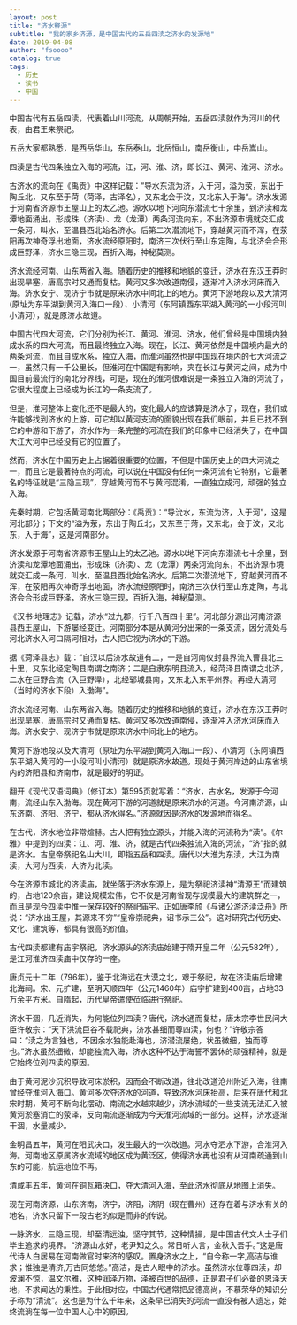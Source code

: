 ```yaml
---
layout: post
title: "济水释源"
subtitle: "我的家乡济源，是中国古代的五岳四渎之济水的发源地"
date: 2019-04-08 
author: "fsoooo"
catalog: true
tags:
  - 历史
  - 读书
  - 中国
---
```


中国古代有五岳四渎，代表着山川河流，从周朝开始，五岳四渎就作为河川的代表，由君王来祭祀。

五岳大家都熟悉，是西岳华山，东岳泰山，北岳恒山，南岳衡山，中岳嵩山。

四渎是古代四条独立入海的河流，江，河、淮、济，即长江、黄河、淮河、济水。

古济水的流向在《禹贡》中这样记载：“导水东流为济，入于河，溢为荥，东出于陶丘北，又东至于菏（菏泽，古泽名），又东北会于汶，又北东入于海“。济水发源于河南省济源市王屋山上的太乙池。源水以地下河向东潜流七十余里，到济渎和龙潭地面涌出，形成珠（济渎）、龙（龙潭）两条河流向东，不出济源市境就交汇成一条河，叫水，至温县西北始名济水。后第二次潜流地下，穿越黄河而不浑，在荥阳再次神奇浮出地面，济水流经原阳时，南济三次伏行至山东定陶，与北济会合形成巨野泽，济水三隐三现，百折入海，神秘莫测。

济水流经河南、山东两省入海。随着历史的推移和地貌的变迁，济水在东汉王莽时出现旱塞，唐高宗时又通而复枯。黄河又多次改道南侵，逐渐冲入济水河床而入海。济水安宁、现济宁市就是原来济水中间北上的地方。黄河下游地段以及大清河(原址为东平湖到黄河入海口一段）、小清河（东阿镇西东平湖入黄河的一小段河叫小清河），就是原济水故道。







中国古代四大河流，它们分别为长江、黄河、淮河、济水，他们曾经是中国境内独成水系的四大河流，而且最终独立入海。现在，长江、黄河依然是中国境内最大的两条河流，而且自成水系，独立入海，而淮河虽然也是中国现在境内的七大河流之一，虽然只有一千公里长，但淮河在中国是有影响，夹在长江与黄河之间，成为中国目前最流行的南北分界线，可是，现在的淮河很难说是一条独立入海的河流了，它很大程度上已经成为长江的一条支流了。







但是，淮河整体上变化还不是最大的，变化最大的应该算是济水了，现在，我们或许能够找到济水的上游，可它却以黄河支流的面貌出现在我们眼前，并且已找不到它的中游和下游了，济水作为一条完整的河流在我们的印象中已经消失了，在中国大江大河中已经没有它的位置了。

然而，济水在中国历史上占据着很重要的位置，不但是中国历史上的四大河流之一，而且它是最著特点的河流，可以说在中国没有任何一条河流有它特别，它最著名的特征就是“三隐三现”，穿越黄河而不与黄河混淆，一直独立成河，顽强的独立入海。

先秦时期，它包括黄河南北两部分：《禹贡》：“导沇水，东流为济，入于河”，这是河北部分；下文的“溢为荥，东出于陶丘北，又东至于菏，又东北，会于汶，又北东，入于海”，这是河南部分。

济水发源于河南省济源市王屋山上的太乙池。源水以地下河向东潜流七十余里，到济渎和龙潭地面涌出，形成珠（济渎）、龙（龙潭）两条河流向东，不出济源市境就交汇成一条河，叫水，至温县西北始名济水。后第二次潜流地下，穿越黄河而不浑，在荥阳再次神奇浮出地面，济水流经原阳时，南济三次伏行至山东定陶，与北济会合形成巨野泽，济水三隐三现，百折入海，神秘莫测。







《汉书·地理志》记载，济水“过九郡，行千八百四十里”。河北部分源出河南济源县西王屋山，下游屡经变迁。河南部分本是从黄河分出来的一条支流，因分流处与河北济水入河口隔河相对，古人把它视为济水的下游。

据《菏泽县志》载：“自汉以后济水故道有二，一是自河南仪封县界流入曹县北三十里，又东北经定陶县南谓之南济；二是自隶东明县流入，经菏泽县南谓之北济，二水在巨野合流（入巨野泽），北经郓城县南，又东北入东平州界。再经大清河（当时的济水下段）入渤海”。







济水流经河南、山东两省入海。随着历史的推移和地貌的变迁，济水在东汉王莽时出现旱塞，唐高宗时又通而复枯。黄河又多次改道南侵，逐渐冲入济水河床而入海。济水安宁、现济宁市就是原来济水中间北上的地方。

黄河下游地段以及大清河（原址为东平湖到黄河入海口一段）、小清河（东阿镇西东平湖入黄河的一小段河叫小清河）就是原济水故道。现处于黄河岸边的山东省境内的济阳县和济南市，就是最好的明证。

翻开《现代汉语词典》（修订本）第595页就写着：“济水，古水名，发源于今河南，流经山东入渤海。现在黄河下游的河道就是原来济水的河道。今河南济源，山东济南、济阳、济宁，都从济水得名。”济源就因是济水的发源地而得名。

在古代，济水地位非常煊赫。古人把有独立源头，并能入海的河流称为“渎”。《尔雅》中提到的四渎：江、河、淮、济，就是古代四条独流入海的河流，“济”指的就是济水。古皇帝祭祀名山大川，即指五岳和四渎。唐代以大淮为东渎，大江为南渎，大河为西渎，大济为北渎。

今在济源市城北的济渎庙，就坐落于济水东源上，是为祭祀济渎神“清源王”而建筑的，占地120余亩，建设规模宏伟，它不仅是河南省现存规模最大的建筑群之一，而且是现今四渎中惟一保存较好的祭祀庙宇。正如唐李颀《与诸公游济渎泛舟》所说：“济水出王屋，其源来不穷”“皇帝崇祀典，诏书示三公”。这对研究古代历史、文化、建筑等，都具有很高的价值。







古代四渎都建有庙宇祭祀，济水源头的济渎庙始建于隋开皇二年（公元582年），是江河淮济四渎庙中仅存的一座。

唐贞元十二年（796年），鉴于北海远在大漠之北，艰于祭祀，故在济渎庙后增建北海祠。宋、元扩建，至明天顺四年（公元1460年）庙宇扩建到400亩，占地33万余平方米。自隋起，历代皇帝遣使莅临进行祭祀。

济水干涸，几近消失，为何能位列四渎？唐代，济水通而复枯，唐太宗李世民问大臣许敬宗：“天下洪流巨谷不载祀典，济水甚细而尊四渎，何也？”许敬宗答曰：“渎之为言独也，不因余水独能赴海也，济潜流屡绝，状虽微细，独而尊也。”济水虽然细微，却能独流入海，济水这种不达于海誓不罢休的顽强精神，就是它始终位列四渎的原因。

由于黄河泥沙沉积导致河床淤积，因而会不断改道，往北改道沧州附近入海，往南曾经夺淮河入海口。黄河多次夺济水的河道，导致济水河床抬高，后来在唐代和北宋时期，黄河不断向北摆动、南流之水越来越少，济水流域的一些支流无法汇入被黄河淤塞消亡的荥泽，反向南流逐渐成为今天淮河流域的一部分。这样，济水逐渐干涸，水量减少。

金明昌五年，黄河在阳武决口，发生最大的一次改道。河水夺泗水下游，合淮河入海。河南地区原属济水流域的地区成为黄泛区，使得济水再也没有从河南疏通到山东的可能，航运地位不再。

清咸丰五年，黄河在铜瓦箱决口，夺大清河入海，至此济水彻底从地图上消失。

现在河南济源，山东济南，济宁，济阳，济阴（现在曹州）还存在着与济水有关的地名，济水只留下一段古老的似是而非的传说。

一脉济水，三隐三现，却至清远浊，坚守其节，这种情操，是中国古代文人士子们毕生追求的境界。“济源山水好，老尹知之久。常日听人言，金秋入吾手。”这是唐代诗人白居易在河南做官时来济的感叹。置身济水之上，“自今称一字,高洁与谁求；惟独是清济,万古同悠悠。”高洁，是古人眼中的济水。虽然济水位尊四渎，却波澜不惊，温文尔雅，这种润泽万物，泽被百世的品德，正是君子们必备的恩泽天地，不求闻达的秉性。于此相对应，中国古代通常把品德高尚，不慕荣华的知识分子称为“清流”。这也是为什么千年来，这条早已消失的河流一直没有被人遗忘，始终流淌在每一位中国人心中的原因。
